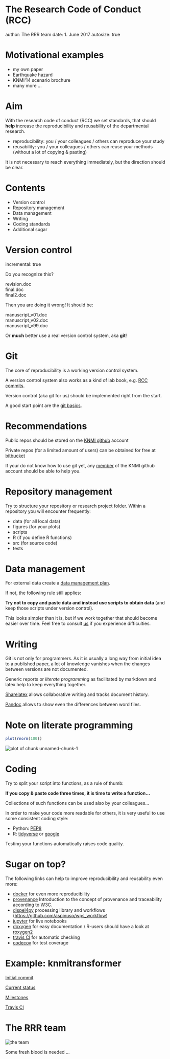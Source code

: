The Research Code of Conduct (RCC)
========================================================
author: The RRR team
date: 1. June 2017
autosize: true

Motivational examples
========================================================

- my own paper
- Earthquake hazard
- KNMI'14 scenario brochure
- many more ...

Aim
========================================================

With the research code of conduct (RCC) we set standards, that should **help**
increase the reproducibility and reusability of the departmental research.

- reproducibility: you / your colleagues / others can reproduce your study
- reusability: you / your colleagues / others can reuse your methods (without a
  lot of copying & pasting)

It is not necessary to reach everything immediately, but the direction should be
clear.

Contents
========================================================

- Version control
- Repository management
- Data management
- Writing
- Coding standards
- Additional sugar

Version control
========================================================
incremental: true

Do you recognize this?

revision.doc<br>
final.doc<br>
final2.doc

Then you are doing it wrong! It should be:

manuscript_v01.doc<br>
manuscript_v02.doc<br>
manuscript_v99.doc

Or **much** better use a real version control system, aka **git**!

Git
========================================================
The core of reproducibility  is a working version control system.

A version control system also works as a kind of lab book, e.g.
[RCC commits](https://github.com/KNMI/RCC/commits/master).

Version control (aka git for us) should be implemented right from the start.

A good start point are the [git basics](https://git-scm.com/videos).


Recommendations
========================================================

Public repos should be stored on the [KNMI github](https://github.com/KNMI)
account

Private repos (for a limited amount of users) can be obtained for free at
[bitbucket](https://bitbucket.org/product)

If your do not know how to use git yet, any
[member](https://github.com/orgs/KNMI/people) of the KNMI github account
should be able to help you.

Repository management
========================================================

Try to structure your repository or research project folder.
Within a repository you will encounter frequently:

 - data (for all local data)
 - figures (for your plots)
 - scripts
 - R (if you define R functions)
 - src (for source code)
 - tests

Data management
========================================================

For external data create a [data management
plan](http://www.wur.nl/nl/show/What-is-a-Data-Management-Plan.htm).

If not, the following rule still applies:

**Try not to copy and paste data and instead use scripts to obtain data**
(and keep those scripts under version control).

This looks simpler than it is, but if we work together that should become easier
over time.
Feel free to consult [us](https://github.com/orgs/KNMI/teams/rrr) if you
experience difficulties.

Writing
========================================================

Git is not only for programmers.
As it is usually a long way from initial idea to a published paper, a lot of
knowledge vanishes when the changes between versions are not documented.

Generic reports or *literate programming* as facilitated by markdown and latex
help to keep everything together.

[Sharelatex](https://www.sharelatex.com/) allows collaborative writing and
tracks document history.

[Pandoc](http://blog.martinfenner.org/2014/08/25/using-microsoft-word-with-git/)
allows to show even the differences between word files.


Note on literate programming
========================================================

```r
plot(rnorm(100))
```

![plot of chunk unnamed-chunk-1](Motivation-figure/unnamed-chunk-1-1.png)

Coding
========================================================

Try to split your script into functions, as a rule of thumb:

**If you copy & paste code three times, it is time to write a function...**

Collections of such functions can be used also by your colleagues...

In order to make your code more readable for others, it is very useful to use
some consistent coding style:

- Python: [PEP8](https://www.python.org/dev/peps/pep-0008/)
- R: [tidyverse](http://adv-r.had.co.nz/Style.html) or
  [google](https://google.github.io/styleguide/Rguide.xml)

Testing your functions automatically raises code quality.

Sugar on top?
========================================================

The following links can help to improve reproducibility and reusability even
more:

- [docker](https://www.docker.com/) for even more reproducibility
- [provenance](https://www.w3.org/TR/prov-dm/) Introduction to the concept of
  provenance and traceability according to W3C.
- [dispel4py](https://github.com/dispel4py/dispel4py) processing library and
  workflows (https://github.com/aspinuso/wps_workflow)
- [jupyter](https://jupyter.org/) for live notebooks
- [doxygen](https://en.wikipedia.org/wiki/Doxygen) for easy documentation
  / R-users should have a look at
  [roxygen2](https://cran.r-project.org/web/packages/roxygen2/index.html)
- [travis CI](https://travis-ci.org/) for automatic checking
- [codecov](https://codecov.io/) for test coverage

Example: knmitransformer
========================================================

[Initial commit](https://github.com/MartinRoth/knmitransformer/tree/59845b5934b92899eec3c88a41c5eb0121cccbee)

[Current status](https://github.com/MartinRoth/knmitransformer)

[Milestones](https://github.com/MartinRoth/knmitransformer/milestones)

[Travis CI](https://travis-ci.org/MartinRoth/knmitransformer/branches)

The RRR team
========================================================

![the team](./Motivation-figure/rrr.jpg "The RRR team")

Some fresh blood is needed ...



